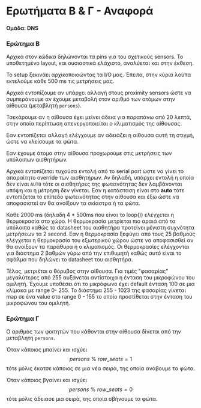 # Ερωτήματα Β & Γ - Αναφορά

#### Ομάδα: DNS

### Ερώτημα Β

Αρχικά στον κώδικα δηλώνονται τα pins για του σχετικούς sensors. Το υποθετημένο layout, και ουσιαστικά ελάχιστο, αναλύεται και στην έκθεση.

Το setup ξεκινάει αρχικοποιοώντας τα I/O μας. Έπειτα, στην κύρια λούπα εκτελούμε κάθε 500 ms τις μετρήσεις μας. 

Αρχικά εντοπίζουμε αν υπάρχει αλλαγή στους proximity sensors ώστε να συμπεράνουμε αν έχουμε μεταβολή στον αριθμό των ατόμων στην αίθουσα (μεταβλητή `persons`).

Τσεκάρουμε αν η αίθουσα έχει μείνει άδεια για παραπάνω από 20 λεπτά, στην οποία περίπτωση απενεργοποιείται ο κλιματισμός της αίθουσας.

Εαν εντοπίζεται αλλαγή ελέγχουμε αν αδειάζει η αίθουσα αυτή τη στιγμή, ώστε να κλείσουμε τα φώτα.

Εαν έχουμε άτομα στην αίθουσα προχωρούμε στις μετρήσεις των υπόλοιπων αισθητήρων. 

Αρχικά εντοπίζεται τυχούσα εντολή από το serial port ώστε να γίνει το απαραίτητο override των αισθητήρων. Αν δηλαδή, υπάρχει εντολή η οποία δεν είναι `AUTO` τότε οι αισθητήρες της φωτεινότητας δεν λαμβάνονται υπόψη και η μέτρηση δεν γίνεται. Εαν η κατάσταση είναι στο **auto** τότε εντοπίζεται το επίπεδο φωτεινότητας στην αίθουσα και έξω ώστε να αποφασιστεί αν θα ανοίξουν τα σκίαστρα ή τα φώτα.

Κάθε 2000 ms (δηλαδή 4 * 500ms που είναι το loop()) ελέγχεται η θερμοκρασία στο χώρο. Η θερμοκρασία μετρίεται πιο αραιά από τα υπόλοιπα καθώς το datasheet του αισθητήρα προτείνει μέγιστη συχνότητα μετρήσεων τα 2 second. Εαν η θερμοκρασία ξεφύγει από τους 25 βαθμούς ελέγχεται η θερμοκρασία του εξωτερικού χώρου ώστε να αποφασισθεί αν θα ανοίξουν τα παράθυρα ή ο κλιματισμός. Οι θερμοκρασίες ελέγχονται για διάστημα 2 βαθμών γύρω από την επιθυμητή καθώς αυτό είναι το σφάλμα που δηλώνει το datasheet του αισθητήρα.

Τέλος, μετριέται ο θόρυβος στην αίθουσα. Για τιμές "φασαρίας" μεγαλύτερες από 255 αυξάνεται αντίστοιχα η ένταση του μικροφώνου του ομιλητή. Έχουμε υποθέσει ότι το μικρόφωνο έχει default ένταση 100 σε μια κλίμακα με range 0- 255. Το διάστημα 255 - 1023 της φασαρίας γίνεται map σε ένα value στο range 0 - 155 το οποίο προστίθεται στην ένταση του μικροφώνου του ομιλητή.

### Ερώτημα Γ

Ο αριθμός των φοιτητών που κάθονται στην αίθουσα δίνεται από την μεταβλητή `persons`. 

Όταν κάποιος μπαίνει και ισχύει $$persons\ \%\ row\_seats= 1$$ τότε μόλις έκατσε κάποιος σε μια νέα σειρά, της οποία ανάβουμε τα φώτα.

Όταν κάποιος βγαίνει και ισχύει $$persons\ \%\ row\_seats = 0$$ τότε μόλις άδειασε μια σειρά, της οποία σβήνουμε τα φώτα.